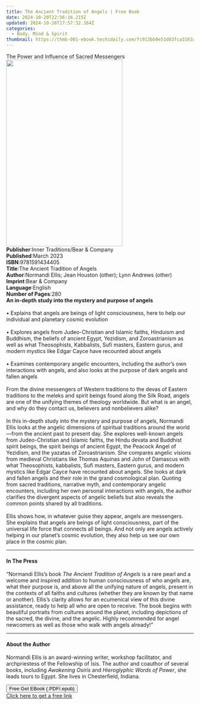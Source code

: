 ```yaml
---
title: The Ancient Tradition of Angels | Free Book
date: 2024-10-20T22:56:16.215Z
updated: 2024-10-26T17:57:32.164Z
categories:
  - Body, Mind & Spirit
thumbnail: https://thmb-001-ebook.techidaily.com/fc913bb0e51d83fca3163a8ed94076b80c556dcd07ae07232dc526828c386b66.jpg
---
```

<main id="book-container">
  <div class="flex flex-col">
    <div class="book-brief flex-1 py-6 px-4 sm:p-6 md:py-10 md:px-8">
      <!-- brief-->
      <div class="book-brief-main">
        The Power and Influence of Sacred Messengers
      </div>
    </div>
    <div
      class="book-meta-info flex-1 grid gap-4 col-start-1 col-end-3 row-start-1 sm:mb-6 sm:grid-cols-4 lg:gap-6 lg:col-start-2 lg:row-end-6 lg:row-span-6 lg:mb-0"
    >
      <div
        class="book-meta-info-left place-content-center mt-4 p-4 text-sm leading-6 col-start-2 col-span-2 dark:text-slate-400"
      >
        <img
          class="w-full h-500 object-cover rounded-lg sm:h-255 sm:col-span-2 lg:col-span-full"
          src="https://img-001-ebook.techidaily.com/400feccf5d3e2ccc1a20dc86e6df9555f3c257670323bc92c22420bd41552144.jpg"
          alt=""
          width="312"
          height="500"
        />
      </div>
      <div
        class="book-meta-info-right mt-2 col-start-1 row-start-2 col-span-3 self-center"
      >
        <!-- meta data  -->
        <div class="flex flex-col px-4 md:px-8">
          <div class="flex-1">
            <strong>Publisher</strong>:<span class="px-2"
              >Inner Traditions/Bear &amp; Company</span
            >
          </div>
          <div class="flex-1">
            <strong>Published</strong>:<span class="px-2">March 2023</span>
          </div>
          <div class="flex-1">
            <strong>ISBN</strong>:<span class="px-2">9781591434405</span>
          </div>
          <div class="flex-1">
            <strong>Title</strong>:<span class="px-2"
              >The Ancient Tradition of Angels</span
            >
          </div>
          <div class="flex-1">
            <strong>Author</strong>:<span class="px-2"
              >Normandi Ellis; Jean Houston (other); Lynn Andrews (other)</span
            >
          </div>
          <div class="flex-1">
            <strong>Imprint</strong>:<span class="px-2"
              >Bear &amp; Company</span
            >
          </div>
          <div class="flex-1">
            <strong>Language</strong>:<span class="px-2">English</span>
          </div>
          <div class="flex-1">
            <strong>Number of Pages</strong>:<span class="px-2">280</span>
          </div>
        </div>
      </div>
    </div>
    <div class="book-description flex-1 py-6 px-4 sm:p-6 md:py-10 md:px-8">
      <div class="book-description-main">
        <div accordion-content="" id="description">
          <b>An in-depth study into the mystery and purpose of angels</b
          ><br /><br />• Explains that angels are beings of light consciousness,
          here to help our individual and planetary cosmic evolution<br /><br />•
          Explores angels from Judeo-Christian and Islamic faiths, Hinduism and
          Buddhism, the beliefs of ancient Egypt, Yezidism, and Zoroastrianism
          as well as what Theosophists, Kabbalists, Sufi masters, Eastern gurus,
          and modern mystics like Edgar Cayce have recounted about angels<br /><br />•
          Examines contemporary angelic encounters, including the author’s own
          interactions with angels, and also looks at the purpose of dark angels
          and fallen angels<br /><br />From the divine messengers of Western
          traditions to the devas of Eastern traditions to the meleks and spirit
          beings found along the Silk Road, angels are one of the unifying
          themes of theology worldwide. But what is an angel, and why do they
          contact us, believers and nonbelievers alike?<br /><br />In this
          in-depth study into the mystery and purpose of angels, Normandi Ellis
          looks at the angelic dimensions of spiritual traditions around the
          world—from the ancient past to present day. She explores well-known
          angels from Judeo-Christian and Islamic faiths, the Hindu devata and
          Buddhist spirit beings, the spirit beings of ancient Egypt, the
          Peacock Angel of Yezidism, and the yazatas of Zoroastrianism. She
          compares angelic visions from medieval Christians like Thomas Aquinas
          and John of Damascus with what Theosophists, kabbalists, Sufi masters,
          Eastern gurus, and modern mystics like Edgar Cayce have recounted
          about angels. She looks at dark and fallen angels and their role in
          the grand cosmological plan. Quoting from sacred traditions, narrative
          myth, and contemporary angelic encounters, including her own personal
          interactions with angels, the author clarifies the divergent aspects
          of angelic beliefs but also reveals the common points shared by all
          traditions. <br /><br />Ellis shows how, in whatever guise they
          appear, angels are messengers. She explains that angels are beings of
          light consciousness, part of the universal life force that connects
          all beings. And not only are angels actively helping in our planet’s
          cosmic evolution, they also help us see our own place in the cosmic
          plan.
        </div>
        <div class="accordion-fader"></div>
      </div>
    </div>
    <div class="book-excerpts flex-1 py-6 px-4 sm:p-6 md:py-10 md:px-8">
      <!-- excerpts-->
      <div class="book-excerpts-main">
        <hr />
        <h4 class="placeholder placeholder-heading">
          <span>In The Press</span>
        </h4>
        <p>
          “Normandi Ellis’s book <i>The Ancient Tradition of Angels</i> is a
          rare pearl and a welcome and inspired addition to human consciousness
          of who angels are, what their purpose is, and above all the unifying
          nature of angels, present in the contexts of all faiths and cultures
          (whether they are known by that name or another). Ellis’s clarity
          allows for an ecumenical view of this divine assistance, ready to help
          all who are open to receive. The book begins with beautiful portraits
          from cultures around the planet, including depictions of the sacred,
          the divine, and the angelic. Highly recommended for angel newcomers as
          well as those who walk with angels already!”
        </p>
      </div>
    </div>
    <div class="book-about-author flex-1 py-6 px-4 sm:p-6 md:py-10 md:px-8">
      <!-- about author-->
      <div class="book-main-author-main">
        <hr />
        <h4 class="placeholder placeholder-heading">
          <span>About the Author</span>
        </h4>
        <p>
          Normandi Ellis is an award-winning writer, workshop facilitator, and
          archpriestess of the Fellowship of Isis. The author and coauthor of
          several books, including <i>Awakening Osiris</i> and
          <i>Hieroglyphic Words of Power</i>, she leads tours to Egypt. She
          lives in Chesterfield, Indiana.
        </p>
      </div>
    </div>
    <div class="book-free-get flex-1 py-6 px-4 sm:p-6 md:py-10 md:px-8">
      <button
        id="btn-free-get"
        class="bg-blue-500 hover:bg-blue-700 text-white font-bold py-2 px-4 rounded"
      >
        Free Get EBook (.PDF/.epub)
      </button>
      <div id="countdown-display" class="px-2 text-lg mt-2"></div>
      <a
        id="free-link"
        class="hidden bg-blue-500 hover:bg-blue-700 text-white font-bold py-2 px-4 rounded"
        href="https://www.ebooks.com/en-us/book/210644955/the-ancient-tradition-of-angels/normandi-ellis/"
        target="_blank"
        >Click here to get a free link</a
      >
    </div>
    <script>
      let countdownTime = 0;
      let countdownInterval = null;
      document
        .getElementById('btn-free-get')
        .addEventListener('click', startCountdown);
      function startCountdown() {
        countdownTime = new Date().getTime() + 60000 * 3;
        countdownInterval = setInterval(updateCountdown, 1000);
        document.getElementById('btn-free-get').disabled = true;
        document
          .getElementById('btn-free-get')
          .classList.add('bg-gray-500', 'cursor-not-allowed');
      }
      function updateCountdown() {
        let currentTime = new Date().getTime();
        let timeLeft = countdownTime - currentTime;
        let secondsLeft = Math.floor(timeLeft / 1000);
        document.getElementById('countdown-display').innerHTML =
          `Remaining time: ${secondsLeft} seconds.`;
        if (secondsLeft <= 0) {
          clearInterval(countdownInterval);
          document.getElementById('btn-free-get').classList.add('hidden');
          document.getElementById('free-link').classList.remove('hidden');
          document.getElementById('countdown-display').innerHTML = '';
        }
      }
    </script>
  </div>
</main>

<ins class="adsbygoogle"
      style="display:block"
      data-ad-client="ca-pub-7571918770474297"
      data-ad-slot="8358498916"
      data-ad-format="auto"
      data-full-width-responsive="true"></ins>
    